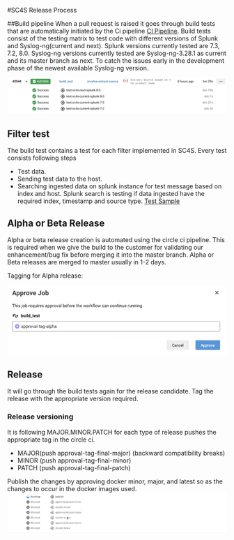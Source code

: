 #SC4S Release Process

##Build pipeline
When a pull request is raised it goes through build tests that are automatically initiated by the Ci pipeline [CI Pipeline](https://app.circleci.com/pipelines/github/splunk/splunk-connect-for-syslog). 
Build tests consist of the testing matrix to test code with different versions of Splunk and Syslog-ng(current and next). Splunk versions currently tested are 7.3, 7.2, 8.0.
Syslog-ng versions currently tested are Syslog-ng-3.28.1 as current and its master branch as next. To catch the issues early in the development phase of the newest available Syslog-ng version.

![Build_test](build_test.png)

## Filter test
The build test contains a test for each filter implemented in SC4S. Every test consists  following steps
- Test data.
- Sending test data to the host.
- Searching ingested data on splunk instance for test message based on index and host. Splunk search is testing if data ingested have the required index, timestamp and source type.
[Test Sample](https://github.com/splunk/splunk-connect-for-syslog/blob/master/tests/test_brocade.py)

## Alpha or Beta Release
Alpha or beta release creation is automated using the circle ci pipeline. This is required when we give the build to the customer for validating our enhancement/bug fix before merging it into the master branch. 
Alpha or Beta releases are merged to master usually in 1-2 days.

Tagging for Alpha release:

![Alpha Release](alpha_release.png)

## Release
It will go through the build tests again for the release candidate. Tag the release with the appropriate version required.
### Release versioning 
It is following MAJOR.MINOR.PATCH for each type of release pushes the appropriate tag in the circle ci.
- MAJOR(push approval-tag-final-major)  (backward compatibility breaks)
- MINOR (push approval-tag-final-minor)
- PATCH (push approval-tag-final-patch) 

Publish the changes by approving docker minor, major, and latest so as the changes to occur in the docker images used.
![publish docker](docker_release.png)